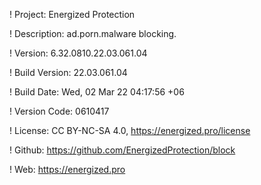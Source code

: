 ! Project: Energized Protection

! Description: ad.porn.malware blocking.

! Version: 6.32.0810.22.03.061.04

! Build Version: 22.03.061.04

! Build Date: Wed, 02 Mar 22 04:17:56 +06

! Version Code: 0610417

! License: CC BY-NC-SA 4.0, https://energized.pro/license

! Github: https://github.com/EnergizedProtection/block

! Web: https://energized.pro

